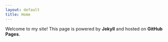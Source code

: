 ```yaml
---
layout: default
title: Home
---
```


Welcome to my site! This page is powered by **Jekyll** and hosted on **GitHub Pages**.
